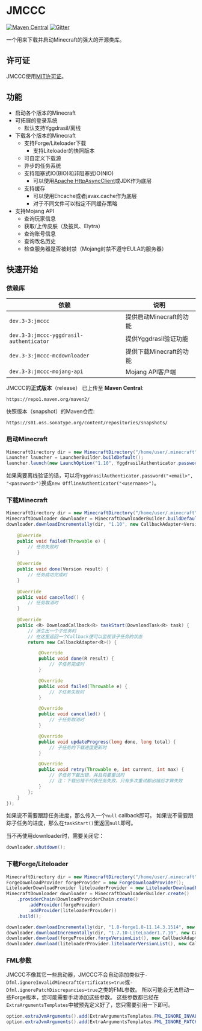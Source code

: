 # JMCCC
[![Maven Central](https://img.shields.io/maven-central/v/dev.3-3/jmccc)](https://central.sonatype.com/search?q=jmccc&namespace=dev.3-3)
[![Gitter](https://badges.gitter.im/Join%20Chat.svg)](https://gitter.im/Southern-InfinityStudio/JMCCC?utm_source=badge&utm_medium=badge&utm_campaign=pr-badge)

一个用来下载并启动Minecraft的强大的开源类库。

## 许可证
JMCCC使用[MIT许可证](https://github.com/xfl03/JMCCC/LICENSE)。

## 功能
 * 启动各个版本的Minecraft
 * 可拓展的登录系统
   * 默认支持Yggdrasil/离线
 * 下载各个版本的Minecraft
   * 支持Forge/Liteloader下载
     * 支持Liteloader的快照版本
   * 可自定义下载源
   * 异步的任务系统
   * 支持阻塞式IO(BIO)和非阻塞式IO(NIO)
     * 可以使用[Apache HttpAsyncClient](http://hc.apache.org/httpcomponents-asyncclient-dev/)或JDK作为底层
   * 支持缓存
     * 可以使用Ehcache或者javax.cache作为底层
     * 对于不同文件可以指定不同缓存策略
 * 支持Mojang API
   * 查询玩家信息
   * 获取/上传皮肤（及披风、Elytra）
   * 查询账号信息
   * 查询改名历史
   * 检查服务器是否被封禁（Mojang封禁不遵守EULA的服务器）

## 快速开始
### 依赖库
| 依赖                                      | 说明               |
|-----------------------------------------|------------------|
| `dev.3-3:jmccc`                         | 提供启动Minecraft的功能 |
| `dev.3-3:jmccc-yggdrasil-authenticator` | 提供Yggdrasil验证功能  |
| `dev.3-3:jmccc-mcdownloader`            | 提供下载Minecraft的功能 |
| `dev.3-3:jmccc-mojang-api`              | Mojang API客户端    |

JMCCC的**正式版本**（release） 已上传至 **Maven Central**:
```
https://repo1.maven.org/maven2/
```

快照版本（snapshot）的Maven仓库:
```
https://s01.oss.sonatype.org/content/repositories/snapshots/
```

### 启动Minecraft
```java
MinecraftDirectory dir = new MinecraftDirectory("/home/user/.minecraft");
Launcher launcher = LauncherBuilder.buildDefault();
launcher.launch(new LaunchOption("1.10", YggdrasilAuthenticator.password("<email>", "<password>"), dir));
```
如果需要离线验证的话，可以将`YggdrasilAuthenticator.password("<email>", "<password>")`换成`new OfflineAuthenticator("<username>")`。

### 下载Minecraft
```java
MinecraftDirectory dir = new MinecraftDirectory("/home/user/.minecraft");
MinecraftDownloader downloader = MinecraftDownloaderBuilder.buildDefault();
downloader.downloadIncrementally(dir, "1.10", new CallbackAdapter<Version>() {
	
	@Override
	public void failed(Throwable e) {
		// 任务失败时
	}
	
	@Override
	public void done(Version result) {
		// 任务成功完成时
	}
	
	@Override
	public void cancelled() {
		// 任务取消时
	}
	
	@Override
	public <R> DownloadCallback<R> taskStart(DownloadTask<R> task) {
		// 派生出一个子任务时
		// 在这里返回一个Callback便可以监视该子任务的状态
		return new CallbackAdapter<R>() {

			@Override
			public void done(R result) {
				// 子任务完成时
			}

			@Override
			public void failed(Throwable e) {
				// 子任务失败时
			}

			@Override
			public void cancelled() {
				// 子任务取消时
			}

			@Override
			public void updateProgress(long done, long total) {
				// 子任务的下载进度更新时
			}

			@Override
			public void retry(Throwable e, int current, int max) {
				// 子任务下载出错，并且将要重试时
				// 注：下载出错不代表任务失败，只有多次重试都出错后才算失败
			}
		};
	}
});
```

如果说不需要跟踪任务进度，那么传入一个`null` callback即可。
如果说不需要跟踪子任务的进度，那么在`taskStart()`里返回`null`即可。

当不再使用downloader时，需要关闭它：
```java
downloader.shutdown();
```

### 下载Forge/Liteloader
```java
MinecraftDirectory dir = new MinecraftDirectory("/home/user/.minecraft");
ForgeDownloadProvider forgeProvider = new ForgeDownloadProvider();
LiteloaderDownloadProvider liteloaderProvider = new LiteloaderDownloadProvider();
MinecraftDownloader downloader = MinecraftDownloaderBuilder.create()
	.providerChain(DownloadProviderChain.create()
		.addProvider(forgeProvider)
		.addProvider(liteloaderProvider))
	.build();

downloader.downloadIncrementally(dir, "1.8-forge1.8-11.14.3.1514", new CallbackAdapter<Version>() {...});
downloader.downloadIncrementally(dir, "1.7.10-LiteLoader1.7.10", new CallbackAdapter<Version>() {...});
downloader.download(forgeProvider.forgeVersionList(), new CallbackAdapter<ForgeVersionList>() {...});
downloader.download(liteloaderProvider.liteloaderVersionList(), new CallbackAdapter<LiteloaderVersionList>() {...});
```

### FML参数
JMCCC不像其它一些启动器，JMCCC不会自动添加类似于`-Dfml.ignoreInvalidMinecraftCertificates=true`或`-Dfml.ignorePatchDiscrepancies=true`之类的FML参数。
所以可能会无法启动一些Forge版本，您可能需要手动添加这些参数。
这些参数都已经在`ExtraArgumentsTemplates`中被预先定义好了，您只需要引用一下即可。
```java
option.extraJvmArguments().add(ExtraArgumentsTemplates.FML_IGNORE_INVALID_MINECRAFT_CERTIFICATES);
option.extraJvmArguments().add(ExtraArgumentsTemplates.FML_IGNORE_PATCH_DISCREPANCISE);
```

